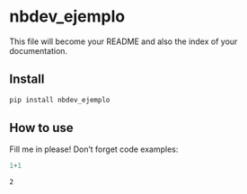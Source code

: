# nbdev_ejemplo

<!-- WARNING: THIS FILE WAS AUTOGENERATED! DO NOT EDIT! -->

This file will become your README and also the index of your
documentation.

## Install

``` sh
pip install nbdev_ejemplo
```

## How to use

Fill me in please! Don’t forget code examples:

``` python
1+1
```

    2
